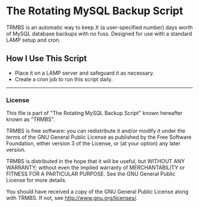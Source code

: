 # The Rotating MySQL Backup Script
TRMBS is an automatic way to keep X (a user-specified number) days worth of MySQL database backups with no fuss.
Designed for use with a standard LAMP setup and cron.

## How I Use This Script
*  Place it on a LAMP server and safeguard it as necessary.
*  Create a cron job to run this script daily.

************************************************************************

### License
This file is part of "The Rotating MySQL Backup Script" known hereafter known as "TRMBS".

TRMBS is free software: you can redistribute it and/or modify
it under the terms of the GNU General Public License as published by
the Free Software Foundation, either version 3 of the License, or
(at your option) any later version.

TRMBS is distributed in the hope that it will be useful,
but WITHOUT ANY WARRANTY; without even the implied warranty of
MERCHANTABILITY or FITNESS FOR A PARTICULAR PURPOSE.  See the
GNU General Public License for more details.

You should have received a copy of the GNU General Public License
along with TRMBS.  If not, see <http://www.gnu.org/licenses/>.
